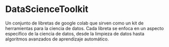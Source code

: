 # DataScienceToolkit
Un conjunto de libretas de google colab que sirven como un kit de herramientas para la ciencia de datos. Cada libreta se enfoca en un aspecto específico de la ciencia de datos, desde la limpieza de datos hasta algoritmos avanzados de aprendizaje automático.

